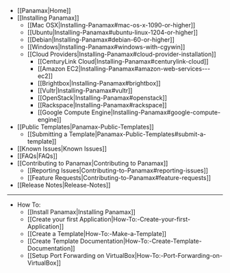 * [[Panamax|Home]]
* [[Installing Panamax]]
  * [[Mac OSX|Installing-Panamax#mac-os-x-1090-or-higher]]
  * [[Ubuntu|Installing-Panamax#ubuntu-linux-1204-or-higher]]
  * [[Debian|Installing-Panamax#debian-60-or-higher]]
  * [[Windows|Installing-Panamax#windows-with-cgywin]]
  * [[Cloud Providers|Installing-Panamax#cloud-provider-installation]]
    * [[CenturyLink Cloud|Installing-Panamax#centurylink-cloud]]
    * [[Amazon EC2|Installing-Panamax#amazon-web-services---ec2]]
    * [[Brightbox|Installing-Panamax#brightbox]]
    * [[Vultr|Installing-Panamax#vultr]]
    * [[OpenStack|Installing-Panamax#openstack]]
    * [[Rackspace|Installing-Panamax#rackspace]]
    * [[Google Compute Engine|Installing-Panamax#google-compute-engine]]
* [[Public Templates|Panamax-Public-Templates]]
  * [[Submitting a Template|Panamax-Public-Templates#submit-a-template]]
* [[Known Issues|Known Issues]]
* [[FAQs|FAQs]]
* [[Contributing to Panamax|Contributing to Panamax]]
  * [[Reporting Issues|Contributing-to-Panamax#reporting-issues]]
  * [[Feature Requests|Contributing-to-Panamax#feature-requests]]
* [[Release Notes|Release-Notes]]

***

* How To:
  * [[Install Panamax|Installing Panamax]]
  * [[Create your first Application|How-To:-Create-your-first-Application]]
  * [[Create a Template|How-To:-Make-a-Template]]
  * [[Create Template Documentation|How-To:-Create-Template-Documentation]]
  * [[Setup Port Forwarding on VirtualBox|How-To:-Port-Forwarding-on-VirtualBox]]
